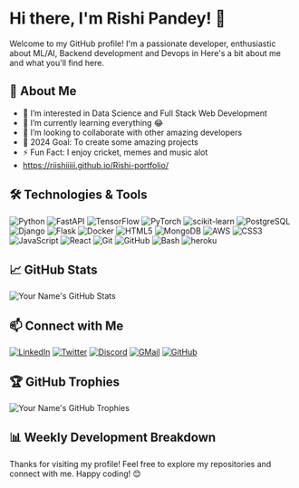 # Hi there, I'm Rishi Pandey! 👋

Welcome to my GitHub profile! I'm a passionate developer, enthusiastic about ML/AI, Backend development and Devops in Here's a bit about me and what you'll find here.

## 🚀 About Me

- 👀 I’m interested in Data Science and Full Stack Web Development
- 🌱 I’m currently learning everything 😂
- 💞 I’m looking to collaborate with other amazing developers
- 🥅 2024 Goal: To create some amazing projects
- ⚡ Fun Fact: I enjoy cricket, memes and music alot
- https://riishiiiii.github.io/Rishi-portfolio/


## 🛠️ Technologies & Tools
![Python](https://img.shields.io/badge/-Python-3776AB?logo=python&logoColor=fff)
![FastAPI](https://img.shields.io/badge/-FastApi-059487?logo=fastapi&logoColor=fff)
![TensorFlow](https://img.shields.io/badge/-TensorFlow-F77E01?logo=tensorflow&logoColor=fff)
![PyTorch](https://img.shields.io/badge/-PyTorch-EE4C2C?logo=pytorch&logoColor=fff)
![scikit-learn](https://img.shields.io/badge/-Sklearn-3294C7)
![PostgreSQL](https://img.shields.io/badge/-PostgreSQL-2F5B7D?logo=postgresql&logoColor=fff)
![Django](https://img.shields.io/badge/-Django-092E20?logo=django&logoColor=fff)
![Flask](https://img.shields.io/badge/-Flask-070707?logo=Flask&logoColor=fff)
![Docker](https://img.shields.io/badge/-Docker-2496ED?logo=docker&logoColor=fff)
![HTML5](https://img.shields.io/badge/-HTML5-E34F26?logo=html5&logoColor=fff)
![MongoDB](https://img.shields.io/badge/-MongoDB-138947?logo=mongodb&logoColor=fff)
![AWS](https://img.shields.io/badge/-AWS-FF980D?logo=aws&logoColor=fff)
![CSS3](https://img.shields.io/badge/-CSS3-1572B6?logo=css3)
![JavaScript](https://img.shields.io/badge/-JavaScript-F7DF1E?logo=javascript&logoColor=000)
![React](https://img.shields.io/badge/-React-61DAFB?logo=react&logoColor=000)
![Git](https://img.shields.io/badge/-Git-CB492F?logo=git&logoColor=fff)
![GitHub](https://img.shields.io/badge/-GitHub-1A1818?logo=github&logoColor=fff)
![Bash](https://img.shields.io/badge/-Bash-070707?logo=bash&logoColor=fff)
![heroku](https://img.shields.io/badge/-Heroku-79589F?logo=heroku&logoColor=fff)

## 📈 GitHub Stats

![Your Name's GitHub Stats](https://github-readme-stats.vercel.app/api?username=riishiiiii&show_icons=true&hide_border=true&count_private=true&theme=radical)

## 📫 Connect with Me

[![LinkedIn](https://img.shields.io/badge/LinkedIn-0077B5?style=for-the-badge&logo=linkedin&logoColor=white)](https://www.linkedin.com/in/rishi-pandey-247962182/)
[![Twitter](https://img.shields.io/badge/Twitter-1DA1F2?style=for-the-badge&logo=twitter&logoColor=white)](https://twitter.com/Riishiiiiii)
[![Discord](https://img.shields.io/badge/Discord-7289DA?style=for-the-badge&logo=discord&logoColor=white)](https://discordapp.com/users/501221798419890204)
[![GMail](https://img.shields.io/badge/Gmail-D14836?style=for-the-badge&logo=gmail&logoColor=white)](mailto:riship4611@gmail.com)
[![GitHub](https://img.shields.io/badge/GitHub-100000?style=for-the-badge&logo=github&logoColor=white)](https://github.com/riishiiiii)


## 🏆 GitHub Trophies

![Your Name's GitHub Trophies](https://github-profile-trophy.vercel.app/?username=riishiiiii&theme=radical&no-frame=true&margin-w=5)

## 📊 Weekly Development Breakdown

<!--START_SECTION:waka-->
<!--END_SECTION:waka-->

Thanks for visiting my profile! Feel free to explore my repositories and connect with me. Happy coding! 😊
